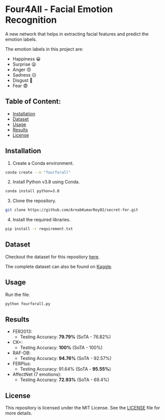 # Four4All - Facial Emotion Recognition

A new network that helps in extracting facial features and predict the emotion labels.

The emotion labels in this project are:
 - Happiness 😀
 - Surprise 😦
 - Anger 😠
 - Sadness ☹️
 - Disgust 🤢
 - Fear 😨


## Table of Content:

 - [Installation](#installation)
 - [Dataset](#dataset)
 - [Usage](#usage)
 - [Results](#results)
 - [License](#license)


## Installation

1. Create a Conda environment.
```bash
conda create --n "fourforall"
```

2. Install Python v3.8 using Conda.
```bash
conda install python=3.8
```

3. Clone the repository.
```bash
git clone https://github.com/ArnabKumarRoy02/secret-fer.git
```

4. Install the required libraries.
```bash
pip install -r requirement.txt
```

## Dataset

Checkout the dataset for this repository [here](https://github.com/ArnabKumarRoy02/data/tree/e48496150560e3fc28c8977b121edc2f639dd1b6).

The complete dataset can also be found on [Kaggle](https://www.kaggle.com/datasets/arnabkumarroy02/four4all).

## Usage

Run the file.
```bash
python fourforall.py
```

## Results

 - FER2013:
   - Testing Accuracy: **79.79%** (SoTA - 76.82%)
 - CK+:
   - Testing Accuracy: **100%** (SoTA - 100%)
 - RAF-DB:
   - Testing Accuracy: **94.76%** (SoTA - 92.57%)
 - FERPlus:
   - Testing Accuracy: 91.64% (SoTA - **95.55%**)
 - AffectNet (7 emotions):
   - Testing Accuracy: **72.93%** (SoTA - 69.4%)

## License

This repository is licensed under the MIT License. See the [LICENSE](LICENSE) file for more details.
